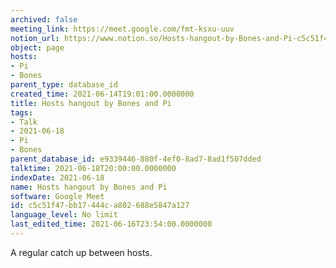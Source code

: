 ```yaml
---
archived: false
meeting_link: https://meet.google.com/fmt-ksxu-uuv
notion_url: https://www.notion.so/Hosts-hangout-by-Bones-and-Pi-c5c51f47bb17444ca802688e5847a127
object: page
hosts:
- Pi
- Bones
parent_type: database_id
created_time: 2021-06-14T19:01:00.0000000
title: Hosts hangout by Bones and Pi
tags:
- Talk
- 2021-06-18
- Pi
- Bones
parent_database_id: e9339446-880f-4ef0-8ad7-8ad1f507dded
talktime: 2021-06-18T20:00:00.0000000
indexDate: 2021-06-18
name: Hosts hangout by Bones and Pi
software: Google Meet
id: c5c51f47-bb17-444c-a802-688e5847a127
language_level: No limit
last_edited_time: 2021-06-16T23:54:00.0000000
---
```


A regular catch up between hosts.


